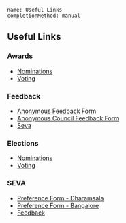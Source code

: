 ```ngMeta
name: Useful Links
completionMethod: manual
```

## Useful Links

### Awards
* [Nominations](https://goo.gl/forms/8ZKrwfqvahdUfEt53)
* [Voting]()

### Feedback
* [Anonymous Feedback Form](https://goo.gl/forms/o4d68yx4l9wLRSYg2)
* [Anonymous Council Feedback Form](https://goo.gl/forms/4266QKodGc6Ca5NI2)
* [Seva](https://goo.gl/forms/pR3mbFX704vHVVjB3)

### Elections
* [Nominations]()
* [Voting]()

### SEVA
* [Preference Form - Dharamsala](https://goo.gl/forms/plXlTI3C06wDYsSk2)
* [Preference Form - Bangalore]()
* [Feedback](https://goo.gl/forms/pR3mbFX704vHVVjB3)
